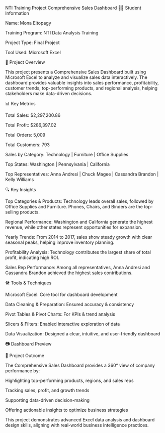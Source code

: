 NTI Training Project
Comprehensive Sales Dashboard
👩‍🎓 Student Information

Name: Mona Eltopagy

Training Program: NTI Data Analysis Training

Project Type: Final Project

Tool Used: Microsoft Excel

📌 Project Overview

This project presents a Comprehensive Sales Dashboard built using Microsoft Excel to analyze and visualize sales data interactively.
The dashboard provides valuable insights into sales performance, profitability, customer trends, top-performing products, and regional analysis, helping stakeholders make data-driven decisions.

📊 Key Metrics

Total Sales: $2,297,200.86

Total Profit: $286,397.02

Total Orders: 5,009

Total Customers: 793

Sales by Category: Technology | Furniture | Office Supplies

Top States: Washington | Pennsylvania | California

Top Representatives: Anna Andresi | Chuck Magee | Cassandra Brandon | Kelly Williams

🔍 Key Insights

Top Categories & Products:
Technology leads overall sales, followed by Office Supplies and Furniture.
Phones, Chairs, and Binders are the top-selling products.

Regional Performance:
Washington and California generate the highest revenue, while other states represent opportunities for expansion.

Yearly Trends:
From 2014 to 2017, sales show steady growth with clear seasonal peaks, helping improve inventory planning.

Profitability Analysis:
Technology contributes the largest share of total profit, indicating high ROI.

Sales Rep Performance:
Among all representatives, Anna Andresi and Cassandra Brandon achieved the highest sales contributions.

🛠️ Tools & Techniques

Microsoft Excel: Core tool for dashboard development

Data Cleaning & Preparation: Ensured accuracy & consistency

Pivot Tables & Pivot Charts: For KPIs & trend analysis

Slicers & Filters: Enabled interactive exploration of data

Data Visualization: Designed a clear, intuitive, and user-friendly dashboard

📷 Dashboard Preview



🚀 Project Outcome

The Comprehensive Sales Dashboard provides a 360° view of company performance by:

Highlighting top-performing products, regions, and sales reps

Tracking sales, profit, and growth trends

Supporting data-driven decision-making

Offering actionable insights to optimize business strategies

This project demonstrates advanced Excel data analysis and dashboard design skills, aligning with real-world business intelligence practices.

